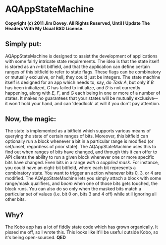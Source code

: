 # AQAppStateMachine
#### Copyright (c) 2011 Jim Dovey. All Rights Reserved, Until I Update The Headers With My Usual BSD License.

## Simply put:

AQAppStateMachine is designed to assist the development of applications with some fairly intricate state requirements. The idea is that the state itself is stored as an *n*-bit bitfield, and that the application can define certain ranges of this bitfield to refer to state flags. These flags can be combinatory or mutually exclusive, or hell, they could just be integers. The state machine itself is designed for an app which needs to, say, do *Task A*, but only if *B* has been initialized, *C* has failed to initialize, and *D* is not currently happening, along with *E*, *F*, and *G* each being in one or more of a number of states. It makes no guarantees that your states will be mutually exclusive-- it won't hold your hand, and can 'deadlock' at will if you don't pay attention.

## Now, the magic:

The state is implemented as a bitfield which supports various means of querying the state of certain ranges of bits. Moreover, this bitfield can optionally run a block whenever a bit in a particular range is modified (or set/unset, regardless of prior state). The AQAppStateMachine uses this to find out when ranges of bits have changed, and through this it can  offer to API clients the ability to run a given block whenever one or more specific bits have changed. Even bits in a range *with a supplied mask*. For instance, you could have an eight-bit bitfield, where each bit represents a combinatory state. You want to trigger an action whenever bits 0, 3, or 4 are modified. The AQAppStateMachine lets you simply attach a block with some range/mask qualifiers, and *boom* when one of those bits gets touched, the block runs. You can also do so only when the masked bits match a particular set of values (i.e. bit 0 on, bits 3 and 4 off) while still ignoring all other bits.

## Why?

The Kobo app has a lot of fiddly state code which has grown organically. It pissed me off, so I wrote this. This looks like it'll be useful outside Kobo, so it's being open-sourced. **QED**
